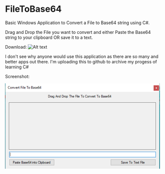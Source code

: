 # FileToBase64
Basic Windows Application to Convert a File to Base64 string using C#.

Drag and Drop the File you want to convert and either Paste the Base64 string to your clipboard OR save it to a text.

Download: ![Alt text](https://github.com/MadLadDZ/FileToBase64/files/3331973/V1.zipjustascreenshot.png?raw=true "Release")



I don't see why anyone would use this application as there are so many and better apps out there. 
I'm uploading this to github to archive my progess of learning C#

Screenshot:


![Alt text](/justascreenshot.png?raw=true "Screenshot")
